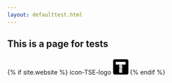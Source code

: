 ```yaml
---
layout: defaulttest.html
---
```


## This is a page for tests

 <p>
        {% if site.website %}
<span class="icon-TSE-logo"><span class="path1"></span><span class="path2"></span></span>
<span class="mls"> icon-TSE-logo</span>
<a href="{{ site.website }}"> <i class="fa fa-external-link-square fa-3x" title="{{ TSE webpage }}"></i></a>
<span class="fa fa-envelope-square fa-2x"><span class="path1"></span><span class="path2"></span></span>
<i class="fa TSEicon" title="{{ TSE page }}" style="font-size: 300%;"></i>
<i class="fa TSE" title="{{ TSE page }}" style="font-size: 300%;"></i>
<a href="{{ site.website }}"> <img src="assets/images/TSEicon.svg" height="35px"/img></a>
        {% endif %}
</p>
